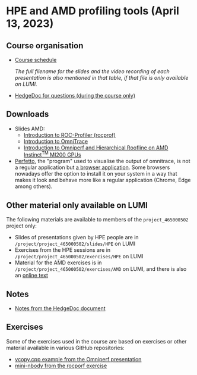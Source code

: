 # HPE and AMD profiling tools (April 13, 2023)

## Course organisation

-   [Course schedule](schedule.md)

     *The full filename for the slides and the video recording of each presentation is also mentioned in that table,
     if that file is only available on LUMI.*

-   [HedgeDoc for questions (during the course only)](https://md.sigma2.no/lumi-profiling?edit)


## Downloads

-   Slides AMD:
    -   [Introduction to ROC-Profiler (rocprof)](files/02_intro_rocprof.pdf)
    -   [Introduction to OmniTrace](files/03_intro_omnitrace.pdf)
    -   [Introduction to Omniperf and Hierarchical Roofline on AMD Instinct<sup>TM</sup> MI200 GPUs](files/04_intro_omniperf_roofline.pdf)
-   [Perfetto](https://perfetto.dev/), the "program" used to visualise the output of omnitrace, is not a regular application but 
    [a browser application](https://ui.perfetto.dev/). Some browsers nowadays offer the option to install it on your
    system in a way that makes it look and behave more like a regular application (Chrome, Edge among others).


## Other material only available on LUMI

The following materials are available to members of the `project_465000502` project only:

-   Slides of presentations given by HPE people are in
    <code>/project/project_465000502/slides/HPE</code> on LUMI
-   Exercises from the HPE sessions are in
    <code>/project/project_465000502/exercises/HPE</code> on LUMI
-   Material for the AMD exercises is in
    <code>/project/project_465000502/exercises/AMD</code> on LUMI, 
    and there is also an [online text](https://hackmd.io/@gmarkoma/rkPbZqNMn)


## Notes

-   [Notes from the HedgeDoc document](hedgedoc_notes.md)


## Exercises

Some of the exercises used in the course are based on exercises or other material available in various GitHub repositories:

-   [vcopy.cpp example from the Omniperf presentation](https://raw.githubusercontent.com/AMDResearch/omniperf/main/sample/vcopy.cpp)
-   [mini-nbody from the rocporf exercise](https://github.com/ROCm-Developer-Tools/HIP-Examples/tree/master/mini-nbody)

